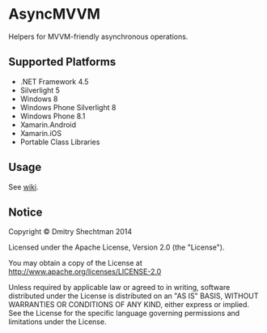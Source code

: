 AsyncMVVM
=========

Helpers for MVVM-friendly asynchronous operations.

Supported Platforms
-------------------

* .NET Framework 4.5
* Silverlight 5
* Windows 8
* Windows Phone Silverlight 8
* Windows Phone 8.1
* Xamarin.Android
* Xamarin.iOS
* Portable Class Libraries

Usage
-----

See [wiki](https://github.com/dmitry-shechtman/AsyncMvvm/wiki).

Notice
------

   Copyright © Dmitry Shechtman 2014

   Licensed under the Apache License, Version 2.0 (the "License").

   You may obtain a copy of the License at
   http://www.apache.org/licenses/LICENSE-2.0

   Unless required by applicable law or agreed to in writing, software
   distributed under the License is distributed on an "AS IS" BASIS,
   WITHOUT WARRANTIES OR CONDITIONS OF ANY KIND, either express or implied.
   See the License for the specific language governing permissions and
   limitations under the License.
